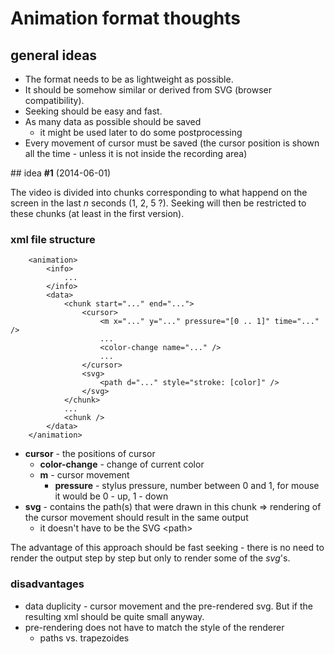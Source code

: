 # Animation format thoughts

## general ideas

- The format needs to be as lightweight as possible.
- It should be somehow similar or derived from SVG (browser compatibility).
- Seeking should be easy and fast.
- As many data as possible should be saved
    + it might be used later to do some postprocessing
- Every movement of cursor must be saved (the cursor position is shown all the time - unless it is not inside the recording area)

## idea __#1__ (2014-06-01)

The video is divided into chunks corresponding to what happend on the screen in the last _n_ seconds (1, 2, 5 ?). Seeking will then be restricted to these chunks (at least in the first version).

### xml file structure

        <animation>
            <info>
                ...
            </info>
            <data>
                <chunk start="..." end="...">
                    <cursor>
                        <m x="..." y="..." pressure="[0 .. 1]" time="..." />
                        ...
                        <color-change name="..." />
                        ...
                    </cursor>
                    <svg>
                        <path d="..." style="stroke: [color]" />
                    </svg>
                </chunk>
                ...
                <chunk />
            </data>
        </animation>

- __cursor__ - the positions of cursor
    - __color-change__ - change of current color
    - __m__ - cursor movement
        + __pressure__ - stylus pressure, number between 0 and 1, for mouse it would be 0 - up, 1 - down
- __svg__ - contains the path(s) that were drawn in this chunk => rendering of the cursor movement should result in the same output
    + it doesn't have to be the SVG &lt;path&gt;

The advantage of this approach should be fast seeking - there is no need to render the output step by step but only to render some of the _svg_'s.

### disadvantages
- data duplicity - cursor movement and the pre-rendered svg. But if the resulting xml should be quite small anyway.
- pre-rendering does not have to match the style of the renderer
    + paths vs. trapezoides


